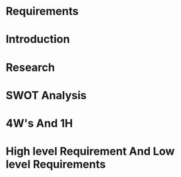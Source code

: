 # Requirements
# Introduction
# Research
# SWOT Analysis
# 4W's And 1H
# High level Requirement And Low level Requirements
